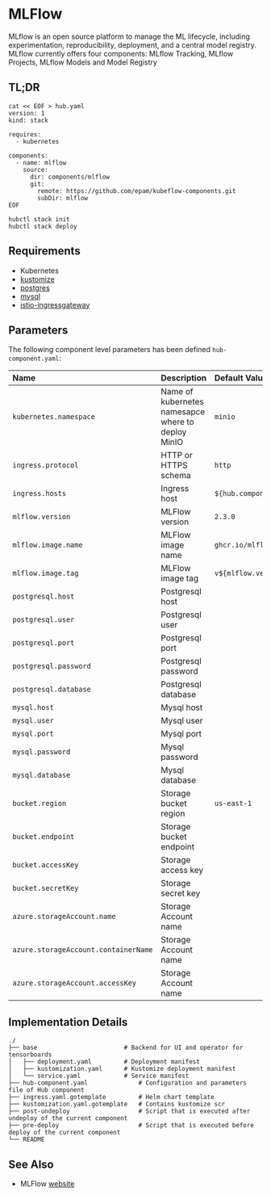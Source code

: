 # MLFlow

MLflow is an open source platform to manage the ML lifecycle, including experimentation, reproducibility, deployment,
and a central model registry. MLflow currently offers four components: MLflow Tracking, MLflow Projects, MLflow Models
and Model Registry

## TL;DR

```shell
cat << EOF > hub.yaml
version: 1
kind: stack

requires:
  - kubernetes
  
components:
  - name: mlflow
    source:
      dir: components/mlflow
      git:
        remote: https://github.com/epam/kubeflow-components.git
        subDir: mlflow
EOF

hubctl stack init
hubctl stack deploy      
```

## Requirements

- Kubernetes
- [kustomize](https://kustomize.io)
- [postgres](/postgresql)
- [mysql](/mysql)
- [istio-ingressgateway](/istio-ingressgateway)

## Parameters

The following component level parameters has been defined `hub-component.yaml`:

| Name                                 | Description                                        | Default Value                        | Required 
|:-------------------------------------|:---------------------------------------------------|:-------------------------------------|:--------:|
| `kubernetes.namespace`               | Name of kubernetes namesapce where to deploy MinIO | `minio`                              |          |
| `ingress.protocol`                   | HTTP or HTTPS schema                               | `http`                               |          |
| `ingress.hosts`                      | Ingress host                                       | `${hub.componentName}.${dns.domain}` |          |
| `mlflow.version`                     | MLFlow version                                     | `2.3.0`                              |          |
| `mlflow.image.name`                  | MLFlow image name                                  | `ghcr.io/mlflow/mlflow`              |          |
| `mlflow.image.tag`                   | MLFlow image tag                                   | `v${mlflow.version}`                 |          |
| `postgresql.host`                    | Postgresql host                                    |                                      |          |
| `postgresql.user`                    | Postgresql user                                    |                                      |          |
| `postgresql.port`                    | Postgresql port                                    |                                      |          |
| `postgresql.password`                | Postgresql password                                |                                      |          |
| `postgresql.database`                | Postgresql database                                |                                      |          |
| `mysql.host`                         | Mysql host                                         |                                      |          |
| `mysql.user`                         | Mysql user                                         |                                      |          |
| `mysql.port`                         | Mysql port                                         |                                      |          |
| `mysql.password`                     | Mysql password                                     |                                      |          |
| `mysql.database`                     | Mysql database                                     |                                      |          |
| `bucket.region`                      | Storage bucket region                              | `us-east-1`                          |          |
| `bucket.endpoint`                    | Storage bucket endpoint                            |                                      |          |
| `bucket.accessKey`                   | Storage access key                                 |                                      |   `x`    |
| `bucket.secretKey`                   | Storage secret key                                 |                                      |   `x`    |
| `azure.storageAccount.name`          | Storage Account name                               |                                      |          |
| `azure.storageAccount.containerName` | Storage Account name                               |                                      |          |
| `azure.storageAccount.accessKey`     | Storage Account name                               |                                      |          |

## Implementation Details

```text
./
├── base                        # Backend for UI and operator for tensorboards
│   ├── deployment.yaml         # Deployment manifest
│   ├── kustomization.yaml      # Kustomize deployment manifest
│   └── service.yaml            # Service manifest
├── hub-component.yaml              # Configuration and parameters file of Hub component
├── ingress.yaml.gotemplate         # Helm chart template
├── kustomization.yaml.gotemplate   # Contains kustomize scr
├── post-undeploy                   # Script that is executed after undeploy of the current component
├── pre-deploy                      # Script that is executed before deploy of the current component
└── README                  
```

## See Also

* MLFlow [website](https://mlflow.org/)
